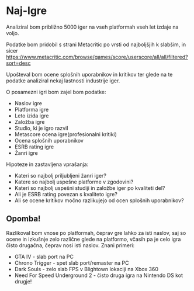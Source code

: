 # Naj-Igre

Analiziral bom približno 5000 iger na vseh platformah vseh let izdaje na voljo.

Podatke bom pridobil s strani Metacritic po vrsti od najboljšjih k slabšim, in sicer https://www.metacritic.com/browse/games/score/userscore/all/all/filtered?sort=desc

Upošteval bom ocene splošnih uporabnikov in kritikov ter glede na te podatke analiziral nekaj lastnosti industrije iger.

O posamezni igri bom zajel bom podatke:
* Naslov igre
* Platforma igre
* Leto izida igre
* Založba igre
* Studio, ki je igro razvil
* Metascore ocena igre(profesionalni kritiki)
* Ocena splošnih uporabnikov
* ESRB rating igre
* Žanri igre

Hipoteze in zastavljena vprašanja:
* Kateri so najbolj priljubljeni žanri iger?
* Katere so najbolj uspešne platforme v zgodovini?
* Kateri so najbolj uspešni studiji in založbe iger po kvaliteti del?
* Ali je ESRB rating povezan s kvaliteto igre?
* Ali se ocene kritikov močno razlikujejo od ocen splošnih uporabnikov?

## Opomba!
Razlikoval bom vnose po platformah, čeprav gre lahko za isti naslov, 
saj so ocene in izkušnje zelo različne glede na platformo, 
včasih pa je celo igra čisto drugačna, čeprav nosi isti naslov.
Znani primeri:
* GTA IV - slab port na PC
* Chrono Trigger - spet slab port/remaster na PC
* Dark Souls - zelo slab FPS v Blightown lokaciji na Xbox 360
* Need For Speed Underground 2 - čisto druga igra na Nintendo DS kot drugje!
